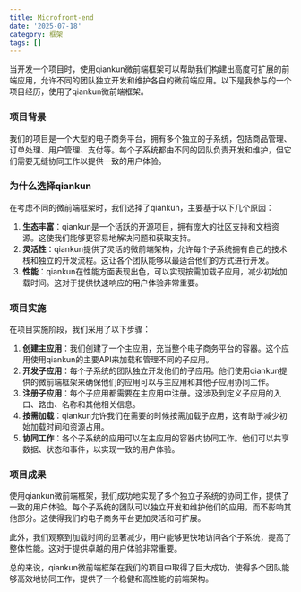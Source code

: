 ```yaml
---
title: Microfront-end
date: '2025-07-18'
category: 框架
tags: []
---
```

当开发一个项目时，使用qiankun微前端框架可以帮助我们构建出高度可扩展的前端应用，允许不同的团队独立开发和维护各自的微前端应用。以下是我参与的一个项目经历，使用了qiankun微前端框架。

### 项目背景

我们的项目是一个大型的电子商务平台，拥有多个独立的子系统，包括商品管理、订单处理、用户管理、支付等。每个子系统都由不同的团队负责开发和维护，但它们需要无缝协同工作以提供一致的用户体验。

### 为什么选择qiankun

在考虑不同的微前端框架时，我们选择了qiankun，主要基于以下几个原因：

1. **生态丰富**：qiankun是一个活跃的开源项目，拥有庞大的社区支持和文档资源。这使我们能够更容易地解决问题和获取支持。
2. **灵活性**：qiankun提供了灵活的微前端架构，允许每个子系统拥有自己的技术栈和独立的开发流程。这让各个团队能够以最适合他们的方式进行开发。
3. **性能**：qiankun在性能方面表现出色，可以实现按需加载子应用，减少初始加载时间。这对于提供快速响应的用户体验非常重要。

### 项目实施

在项目实施阶段，我们采用了以下步骤：

1. **创建主应用**：我们创建了一个主应用，充当整个电子商务平台的容器。这个应用使用qiankun的主要API来加载和管理不同的子应用。
2. **开发子应用**：每个子系统的团队独立开发他们的子应用。他们使用qiankun提供的微前端框架来确保他们的应用可以与主应用和其他子应用协同工作。
3. **注册子应用**：每个子应用都需要在主应用中注册。这涉及到定义子应用的入口、路由、名称和其他相关信息。
4. **按需加载**：qiankun允许我们在需要的时候按需加载子应用，这有助于减少初始加载时间和资源占用。
5. **协同工作**：各个子系统的应用可以在主应用的容器内协同工作。他们可以共享数据、状态和事件，以实现一致的用户体验。

### 项目成果

使用qiankun微前端框架，我们成功地实现了多个独立子系统的协同工作，提供了一致的用户体验。每个子系统的团队可以独立开发和维护他们的应用，而不影响其他部分。这使得我们的电子商务平台更加灵活和可扩展。

此外，我们观察到加载时间的显著减少，用户能够更快地访问各个子系统，提高了整体性能。这对于提供卓越的用户体验非常重要。

总的来说，qiankun微前端框架在我们的项目中取得了巨大成功，使得多个团队能够高效地协同工作，提供了一个稳健和高性能的前端架构。
